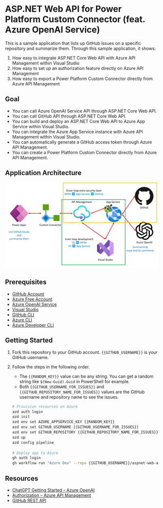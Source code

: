 # ASP.NET Web API for Power Platform Custom Connector (feat. Azure OpenAI Service)

This is a sample application that lists up GitHub issues on a specific repository and summarize them. Through this sample application, it shows:

1. How easy to integrate ASP.NET Core Web API with Azure API Management within Visual Studio
1. How easy to set up an authorization feature directly on Azure API Management
1. How easy to export a Power Platform Custom Connector directly from Azure API Management

## Goal

- You can call Azure OpenAI Service API through ASP.NET Core Web API.
- You can call GitHub API through ASP.NET Core Web API.
- You can build and deploy an ASP.NET Core Web API to Azure App Service within Visual Studio.
- You can integrate the Azure App Service instance with Azure API Management within Visual Studio.
- You can automatically generate a GitHub access token through Azure API Management.
- You can create a Power Platform Custom Connector directly from Azure API Management.

## Application Architecture

![Application Architecture](./images/architecture.png)

## Prerequisites

- [GitHub Account](https://github.com/signup)
- [Azure Free Account](https://azure.microsoft.com/free?WT.mc_id=dotnet-94866-juyoo)
- [Azure OpenAI Service](https://learn.microsoft.com/azure/cognitive-services/openai/overview?WT.mc_id=dotnet-94866-juyoo)
- [Visual Studio](https://visualstudio.microsoft.com/vs/?WT.mc_id=dotnet-94866-juyoo)
- [GitHub CLI](https://cli.github.com)
- [Azure CLI](https://learn.microsoft.com/cli/azure/what-is-azure-cli?WT.mc_id=dotnet-94866-juyoo)
- [Azure Developer CLI](https://learn.microsoft.com/azure/developer/azure-developer-cli/overview?WT.mc_id=dotnet-94866-juyoo)

## Getting Started

1. Fork this repository to your GitHub account. `{{GITHUB_USERNAME}}` is your GitHub username.
1. Follow the steps in the following order.

   - The `{{RANDOM_KEY}}` value can be any string. You can get a random string like `$(New-Guid).Guid` in PowerShell for example.
   - Both `{{GITHUB_USERNAME_FOR_ISSUES}}` and `{{GITHUB_REPOSITORY_NAME_FOR_ISSUES}}` values are the GitHub username and repository name to see the issues.

    ```bash
    # Provision resources on Azure
    azd auth login
    azd init
    azd env set AZURE_APPSERVICE_KEY {{RANDOM_KEY}}
    azd env set GITHUB_USERNAME {{GITHUB_USERNAME_FOR_ISSUES}}
    azd env set GITHUB_REPOSITORY {{GITHUB_REPOSITORY_NAME_FOR_ISSUES}}
    azd up
    azd config pipeline
    
    # Deploy app to Azure
    gh auth login
    gh workflow run "Azure Dev" --repo {{GITHUB_USERNAME}}/aspnet-web-api-for-power-platform-custom-connector
    ```

## Resources

- [ChatGPT Getting Started &ndash; Azure OpenAI](https://learn.microsoft.com/azure/cognitive-services/openai/chatgpt-quickstart?WT.mc_id=dotnet-94866-juyoo&pivots=programming-language-csharp&tabs=command-line)
- [Authorization &ndash; Azure API Management](https://learn.microsoft.com/azure/api-management/authorizations-overview?WT.mc_id=dotnet-94866-juyoo)
- [GitHub REST API](https://docs.github.com/rest)
